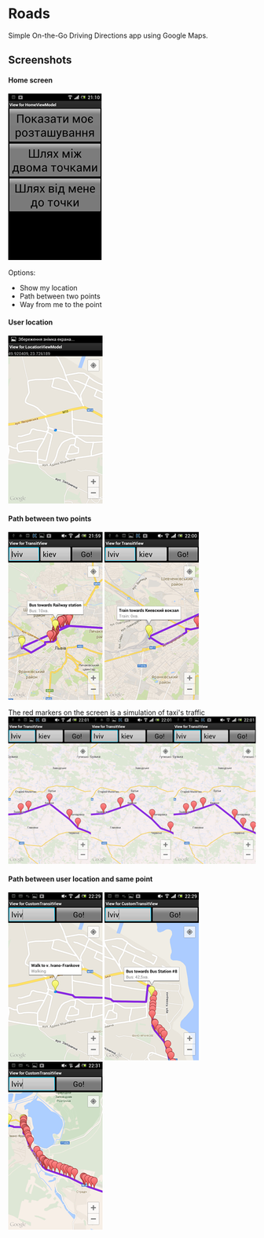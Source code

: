 # Roads
Simple On-the-Go Driving Directions app using Google Maps.

## Screenshots
#### Home screen

[![Screen Shot](https://raw.githubusercontent.com/KDet/Roads/master/images/Home.png)](https://github.com/KDet/Roads)

Options:
* Show my location
* Path between two points
* Way from me to the point


#### User location
[![Screen Shot](https://raw.githubusercontent.com/KDet/Roads/master/images/UserLocation.png)](https://github.com/KDet/Roads)

#### Path between two points

[![Screen Shot](https://raw.githubusercontent.com/KDet/Roads/master/images/2DotsWay1.png)](https://github.com/KDet/Roads)
[![Screen Shot](https://raw.githubusercontent.com/KDet/Roads/master/images/2DotsWay2.png)](https://github.com/KDet/Roads)

The red markers on the screen is a simulation of taxi's traffic
[![Screen Shot](https://raw.githubusercontent.com/KDet/Roads/master/images/2DotsWayMovement.png)](https://github.com/KDet/Roads)

#### Path between user location and same point
[![Screen Shot](https://raw.githubusercontent.com/KDet/Roads/master/images/CurentDotWay1.png)](https://github.com/KDet/Roads)
[![Screen Shot](https://raw.githubusercontent.com/KDet/Roads/master/images/CurentDotWay2.png)](https://github.com/KDet/Roads)
[![Screen Shot](https://raw.githubusercontent.com/KDet/Roads/master/images/CurentDotWay3.png)](https://github.com/KDet/Roads)
